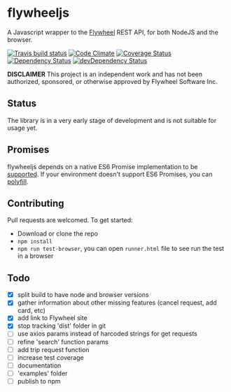 # flywheeljs

A Javascript wrapper to the [Flywheel](http://flywheel.com/) REST API, for both NodeJS and the browser.

[![Travis build status](http://img.shields.io/travis/jchavarri/flywheeljs.svg?style=flat)](https://travis-ci.org/jchavarri/flywheeljs)
[![Code Climate](https://codeclimate.com/github/jchavarri/flywheeljs/badges/gpa.svg)](https://codeclimate.com/github/jchavarri/flywheeljs)
[![Coverage Status](https://coveralls.io/repos/github/jchavarri/flywheeljs/badge.svg?branch=master)](https://coveralls.io/github/jchavarri/flywheeljs?branch=master)
[![Dependency Status](https://david-dm.org/jchavarri/flywheeljs.svg)](https://david-dm.org/jchavarri/flywheeljs)
[![devDependency Status](https://david-dm.org/jchavarri/flywheeljs/dev-status.svg)](https://david-dm.org/jchavarri/flywheeljs#info=devDependencies)

**DISCLAIMER** This project is an independent work and has not been authorized, sponsored, or otherwise approved by Flywheel Software Inc.

## Status

The library is in a very early stage of development and is not suitable for usage yet.

[comment]: <> (## Install)

[comment]: <> (- NodeJS / Browserify: `npm install flywheeljs --save`)

[comment]: <> (- 1998 script tag: [TODO])

## Promises

flywheeljs depends on a native ES6 Promise implementation to be [supported](http://caniuse.com/promises).
If your environment doesn't support ES6 Promises, you can [polyfill](https://github.com/jakearchibald/es6-promise).

## Contributing

Pull requests are welcomed. To get started:

- Download or clone the repo
- `npm install`
- `npm run test-browser`, you can open `runner.html` file to see run the test in a browser

## Todo

- [x] split build to have node and browser versions
- [x] gather information about other missing features (cancel request, add card, etc)
- [x] add link to Flywheel site
- [x] stop tracking 'dist' folder in git
- [ ] use axios params instead of harcoded strings for get requests
- [ ] refine 'search' function params
- [ ] add trip request function
- [ ] increase test coverage
- [ ] documentation
- [ ] 'examples' folder
- [ ] publish to npm
